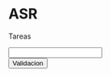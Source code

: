 # ASR
Tareas
<!DOCTYPE html>
<html lang="es">
<head>
    <meta charset="UTF-8">
    <meta http-equiv="X-UA-Compatible" content="IE=edge">
    <meta name="viewport" content="width=device-width, initial-scale=1.0">
    <title>Practica2_U3</title>
    <script type="text/javascript" languaje="javascript">
        function checkForm(){
            var valid=true;
            if(document.mainForm.firstName.value==""){
                alert("Please type in your first name!");
                document.getElementById("firstNameError").style.display="inline";
                valid=false;
            }
            return valid;
        }
    </script>
</head>
<body>
    <form name="mainForm">
        <input type="text" name="firstName"/> <br/>
        <input type="button" value="Validacion" onclick="javascript:checkForm()"/>
    </form>
</body>
</html>
